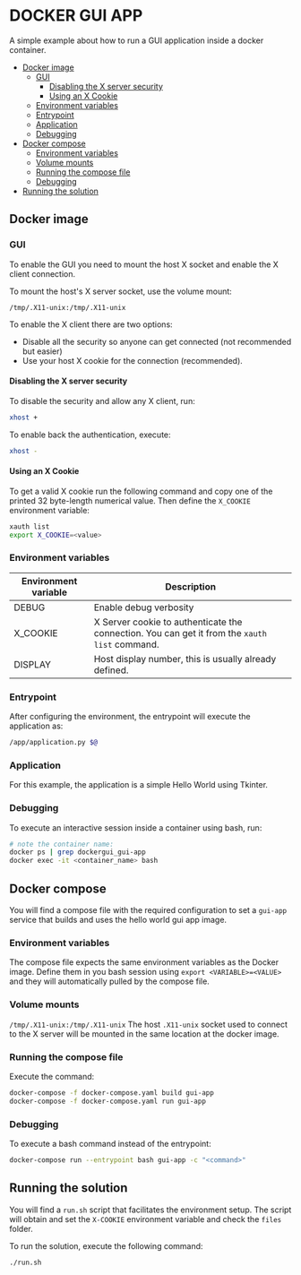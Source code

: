 # DOCKER GUI APP

A simple example about how to run a GUI application inside a docker container.

- [Docker image](#docker-image)
  * [GUI](#gui)
    + [Disabling the X server security](#disabling-the-x-server-security)
    + [Using an X Cookie](#using-an-x-cookie)
  * [Environment variables](#environment-variables)
  * [Entrypoint](#entrypoint)
  * [Application](#application)
  * [Debugging](#debugging)
- [Docker compose](#docker-compose)
  * [Environment variables](#environment-variables-1)
  * [Volume mounts](#volume-mounts)
  * [Running the compose file](#running-the-compose-file)
  * [Debugging](#debugging-1)
- [Running the solution](#running-the-solution)

## Docker image

### GUI

To enable the GUI you need to mount the host X socket and enable the X client
connection.

To mount the host's X server socket, use the volume mount:

`/tmp/.X11-unix:/tmp/.X11-unix`


To enable the X client there are two options:
* Disable all the security so anyone can get connected (not recommended but easier)
* Use your host X cookie for the connection (recommended).

#### Disabling the X server security

To disable the security and allow any X client, run:

```bash
xhost +
```

To enable back the authentication, execute:

```bash
xhost -
```

#### Using an X Cookie

To get a valid X cookie run the following command and copy one of the printed
32 byte-length numerical value. Then define the `X_COOKIE` environment variable:

``` bash
xauth list
export X_COOKIE=<value>
```

### Environment variables

| Environment variable | Description |
| -------------------- | ----------- |
| DEBUG | Enable debug verbosity |
| X_COOKIE | X Server cookie to authenticate the connection. You can get it from the `xauth list` command. |
| DISPLAY | Host display number, this is usually already defined. |

### Entrypoint

After configuring the environment, the entrypoint will execute the
application as:

```bash
/app/application.py $@
```

### Application

For this example, the application is a simple Hello World using Tkinter.

### Debugging

To execute an interactive session inside a container using bash, run:

```bash
# note the container name:
docker ps | grep dockergui_gui-app
docker exec -it <container_name> bash
```

## Docker compose

You will find a compose file with the required configuration to set a
`gui-app` service that builds and uses the hello world gui app image.

### Environment variables

The compose file expects the same environment variables as the Docker image.
Define them in you bash session using `export <VARIABLE>=<VALUE>` and they
will automatically pulled by the compose file.

### Volume mounts

`/tmp/.X11-unix:/tmp/.X11-unix`
The host `.X11-unix` socket used to connect to the X server will be mounted
in the same location at the docker image.

### Running the compose file

Execute the command:

```bash
docker-compose -f docker-compose.yaml build gui-app
docker-compose -f docker-compose.yaml run gui-app
```

### Debugging

To execute a bash command instead of the entrypoint:

```bash
docker-compose run --entrypoint bash gui-app -c "<command>"
```

## Running the solution

You will find a `run.sh` script that facilitates the environment setup. The
script will obtain and set the `X-COOKIE` environment variable and check the
`files` folder.

To run the solution, execute the following command:

```bash
./run.sh
```
